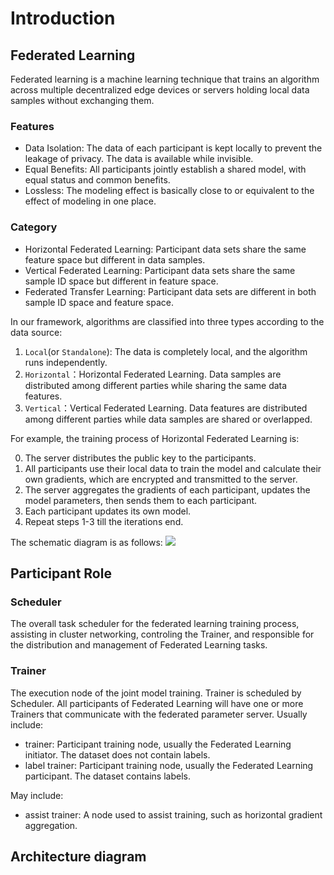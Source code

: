 # Introduction

## Federated Learning
Federated learning is a machine learning technique that trains an algorithm across multiple decentralized edge devices or servers holding local data samples without exchanging them. 


### Features
- Data Isolation: The data of each participant is kept locally to prevent the leakage of privacy. The data is available while invisible.
- Equal Benefits: All participants jointly establish a shared model, with equal status and common benefits.
- Lossless: The modeling effect is basically close to or equivalent to the effect of modeling in one place.

### Category
- Horizontal Federated Learning: Participant data sets share the same feature space but different in data samples.
- Vertical Federated Learning: Participant data sets share the same sample ID space but different in feature space.
- Federated Transfer Learning: Participant data sets are different in both sample ID space and feature space.

In our framework, algorithms are classified into three types according to the data source:

1. `Local`(or `Standalone`): The data is completely local, and the algorithm runs independently.
2. `Horizontal`：Horizontal Federated Learning. Data samples are distributed among different parties while sharing the same data features.
3. `Vertical`：Vertical Federated Learning. Data features are distributed among different parties while data samples are shared or overlapped.

For example, the training process of Horizontal Federated Learning is:

0. The server distributes the public key to the participants.
1. All participants use their local data to train the model and calculate their own gradients, which are encrypted and transmitted to the server.
2. The server aggregates the gradients of each participant, updates the model parameters, then sends them to each participant.
3. Each participant updates its own model.
4. Repeat steps 1-3 till the iterations end.

The schematic diagram is as follows:
![](../images/Sect1.4HorizontalFL.png)

## Participant Role
### Scheduler
The overall task scheduler for the federated learning training process, assisting in cluster networking, controling the Trainer, and responsible for the distribution and management of Federated Learning tasks.

### Trainer
The execution node of the joint model training. Trainer is scheduled by Scheduler. All participants of Federated Learning will have one or more Trainers that communicate with the federated parameter server.
Usually include:
- trainer: Participant training node, usually the Federated Learning initiator. The dataset does not contain labels.
- label trainer: Participant training node, usually the Federated Learning participant. The dataset contains labels.

May include:
- assist trainer: A node used to assist training, such as horizontal gradient aggregation.


## Architecture diagram




